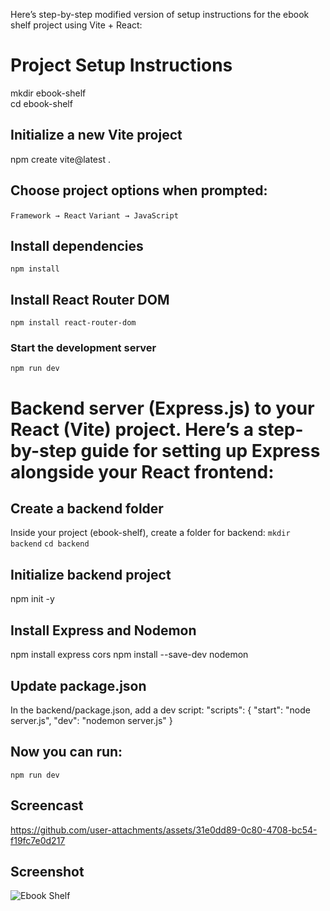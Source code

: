 Here’s step-by-step modified version of  setup instructions for the ebook shelf project using Vite + React:


# Project Setup Instructions
mkdir ebook-shelf <br/> 
cd ebook-shelf

## Initialize a new Vite project
npm create vite@latest .  

## Choose project options when prompted:
`Framework → React`
`Variant → JavaScript`

## Install dependencies
`npm install`

## Install React Router DOM
`npm install react-router-dom`

### Start the development server
`npm run dev`


# Backend server (Express.js) to your React (Vite) project. Here’s a step-by-step guide for setting up Express alongside your React frontend:

## Create a backend folder
Inside your project (ebook-shelf), create a folder for backend:
`mkdir backend`
`cd backend`

## Initialize backend project
npm init -y

## Install Express and Nodemon
npm install express cors
npm install --save-dev nodemon

## Update package.json
In the backend/package.json, add a dev script:
"scripts": {
  "start": "node server.js",
  "dev": "nodemon server.js"
}

## Now you can run:
`npm run dev`

## Screencast
https://github.com/user-attachments/assets/31e0dd89-0c80-4708-bc54-f19fc7e0d217

## Screenshot
![Ebook Shelf](https://github.com/user-attachments/assets/33a7a333-b7cd-4833-a52a-f5794a9e1192)

